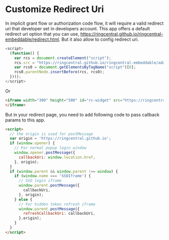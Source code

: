 # Customize Redirect Uri

In implicit grant flow or authorization code flow, it will require a valid redirect uri that developer set in developers account. This app offers a default redirect uri option that you can use, https://ringcentral.github.io/ringcentral-embeddable/redirect.html. But it also allow to config redirect uri.

```js
<script>
  (function() {
    var rcs = document.createElement("script");
    rcs.src = "https://ringcentral.github.io/ringcentral-embeddable/adapter.js?redirectUri=your_redirect_uri";
    var rcs0 = document.getElementsByTagName("script")[0];
    rcs0.parentNode.insertBefore(rcs, rcs0);
  })();
</script>
```

Or

```html
<iframe width="300" height="500" id="rc-widget" src="https://ringcentral.github.io/ringcentral-embeddable/app.html?redirectUri=your_redirect_uri">
</iframe>
```

But in your redirect page, you need to add following code to pass callback params to this app.

```html
<script>
  // the origin is used for postMessage
  var origin = 'https://ringcentral.github.io';
  if (window.opener) {
    // For normal popup login window
    window.opener.postMessage({
      callbackUri: window.location.href,
    }, origin);
  }
  if (window.parent && window.parent !== window) {
    if (window.name === 'SSOIframe') {
      // SSO login iframe
      window.parent.postMessage({
        callbackUri,
      }, origin);
    } else {
      // For hidden token refresh iframe
      window.parent.postMessage({
        refreshCallbackUri: callbackUri,
      },origin);
    }
  }
</script>
```
